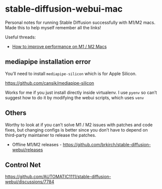 # stable-diffusion-webui-mac
Personal notes for running Stable Diffusion successfully with M1/M2 macs. Made this to help myself remember all the links!

Useful threads:

- [How to improve performance on M1 / M2 Macs](https://github.com/AUTOMATIC1111/stable-diffusion-webui/discussions/7453)

## mediapipe installation error

You’ll need to install `mediapipe-silicon` which is for Apple Silicon.

https://github.com/cansik/mediapipe-silicon

Works for me if you just install directly inside virtualenv. I use `pyenv` so can’t suggest how to do it by modifying the webui scripts, which uses `venv`

## Others

Worthy to look at if you can’t solve M1 / M2 issues with patches and code fixes, but changing configs is better since you don’t have to depend on third-party maintainer to release the patches. 

- Offline M1/M2 releases - https://github.com/brkirch/stable-diffusion-webui/releases

## Control Net

https://github.com/AUTOMATIC1111/stable-diffusion-webui/discussions/7784
